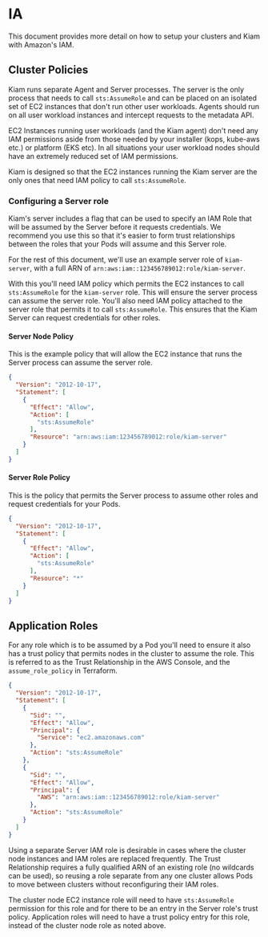# IA
This document provides more detail on how to setup your clusters and Kiam with Amazon's IAM.

## Cluster Policies
Kiam runs separate Agent and Server processes. The server is the only process that needs to call `sts:AssumeRole` and can be placed on an isolated set of EC2 instances that don't run other user workloads. Agents should run on all user workload instances and intercept requests to the metadata API.

EC2 Instances running user workloads (and the Kiam agent) don't need any IAM permissions aside from those needed by your installer (kops, kube-aws etc.) or platform (EKS etc). In all situations your user workload nodes should have an extremely reduced set of IAM permissions.

Kiam is designed so that the EC2 instances running the Kiam server are the only ones that need IAM policy to call `sts:AssumeRole`.

### Configuring a Server role
Kiam's server includes a flag that can be used to specify an IAM Role that will be assumed by the Server before it requests credentials. We recommend you use this so that it's easier to form trust relationships between the roles that your Pods will assume and this Server role.

For the rest of this document, we'll use an example server role of `kiam-server`, with a full ARN of `arn:aws:iam::123456789012:role/kiam-server`.

With this you'll need IAM policy which permits the EC2 instances to call `sts:AssumeRole` for the `kiam-server` role. This will ensure the server process can assume the server role. You'll also need IAM policy attached to the server role that permits it to call `sts:AssumeRole`. This ensures that the Kiam Server can request credentials for other roles.

#### Server Node Policy
This is the example policy that will allow the EC2 instance that runs the Server process can assume the server role.

```json
{
  "Version": "2012-10-17",
  "Statement": [
    {
      "Effect": "Allow",
      "Action": [
        "sts:AssumeRole"
      ],
      "Resource": "arn:aws:iam:123456789012:role/kiam-server"
    }
  ]
}
```

#### Server Role Policy
This is the policy that permits the Server process to assume other roles and request credentials for your Pods.

```json
{
  "Version": "2012-10-17",
  "Statement": [
    {
      "Effect": "Allow",
      "Action": [
        "sts:AssumeRole"
      ],
      "Resource": "*"
    }
  ]
}
```

## Application Roles

For any role which is to be assumed by a Pod you'll need to ensure it also has a trust policy
that permits nodes in the cluster to assume the role. This is referred to as the Trust Relationship
in the AWS Console, and the `assume_role_policy` in Terraform.

```json
{
  "Version": "2012-10-17",
  "Statement": [
    {
      "Sid": "",
      "Effect": "Allow",
      "Principal": {
        "Service": "ec2.amazonaws.com"
      },
      "Action": "sts:AssumeRole"
    },
    {
      "Sid": "",
      "Effect": "Allow",
      "Principal": {
        "AWS": "arn:aws:iam::123456789012:role/kiam-server"
      },
      "Action": "sts:AssumeRole"
    }
  ]
}
```








Using a separate Server IAM role is desirable in cases where the cluster node
instances and IAM roles are replaced frequently. The Trust Relationship requires
a fully qualified ARN of an existing role (no wildcards can be used), so reusing
a role separate from any one cluster allows Pods to move between clusters
without reconfiguring their IAM roles.

The cluster node EC2 instance role will need to have `sts:AssumeRole` permission
for this role and for there to be an entry in the Server role's trust policy.
Application roles will need to have a trust policy entry for this role, instead
of the cluster node role as noted above.

